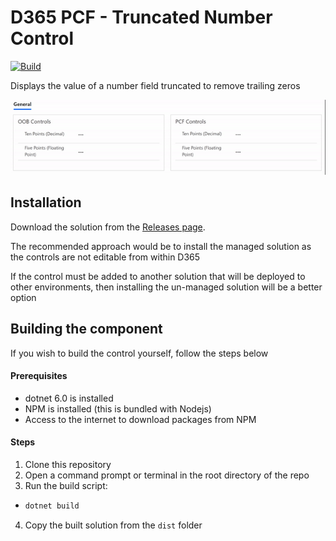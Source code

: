 # D365 PCF - Truncated Number Control

[![Build](https://github.com/cathalnoonan/d365-pcf-truncatednumber/actions/workflows/BUILD.yml/badge.svg)](https://github.com/cathalnoonan/d365-pcf-truncatednumber/actions/workflows/BUILD.yml)

Displays the value of a number field truncated to remove trailing zeros

![Sample](./img/d365-pcf-truncatednumber.gif)

## Installation
Download the solution from the [Releases page](https://github.com/cathalnoonan/d365-pcf-truncatednumber/releases).

The recommended approach would be to install the managed solution as the controls are not editable from within D365

If the control must be added to another solution that will be deployed to other environments, then installing the un-managed solution will be a better option


## Building the component
If you wish to build the control yourself, follow the steps below

#### Prerequisites
- dotnet 6.0 is installed
- NPM is installed (this is bundled with Nodejs)
- Access to the internet to download packages from NPM

#### Steps
1. Clone this repository
2. Open a command prompt or terminal in the root directory of the repo
3. Run the build script:
  - ```bash
    dotnet build
    ```
4. Copy the built solution from the `dist` folder
